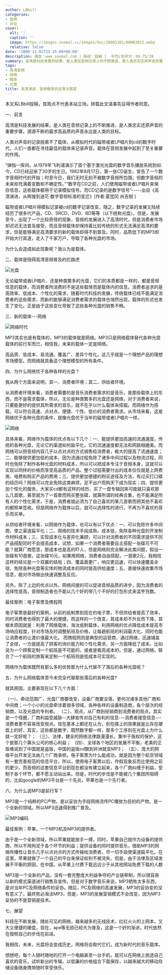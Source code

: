 ```yaml
---
author: LBbill
categories:
- 音频
- 评论
cover:
  alt: ''
  caption: ''
  image: https://images.soomal.cc/images/doc/20091101/00003012.webp
  relative: false
date: '2009-11-01T23:15:08+08:00'
description: 源自：www.soomal.com | 版权：投稿 |  平均/总评分：09.75/39
summary: 高清是科技发展的结果，是人类在音频记录上的不断推进，是人类忠实还原声音的重要步骤。源源不断的最求高品质的声音永远是人类的目标。人类对声音的记录脱离不了载体，从模拟时代的磁带或者LP唱片到cd的数字时代，人们一直都在寻找最佳的载体来记录声音。载体在音频发展中起到了至关重要的作用。
tags:
- 高清音频
- 网络
- 载体
- 光盘
title: 高清演进，音频载体的没落与展望
---
```


本文系LBbill投稿，其观点不代表本站立场。转载此文请事先征得作者同意。



一、前言



高清是科技发展的结果，是人类在音频记录上的不断推进，是人类忠实还原声音的重要步骤。源源不断的最求高品质的声音永远是人类的目标。



人类对声音的记录脱离不了载体，从模拟时代的磁带或者LP唱片到cd的数字时代，人们一直都在寻找最佳的载体来记录声音。载体在音频发展中起到了至关重要的作用。



“弹指一挥间，从1979年飞利浦演示了首个基于激光光盘的数字音乐播放系统到如今，CD已经迎来了30岁的生日。1982年8月17日，第一张CD诞生，宣告了一个数字音频时代的开始；时至今日，我们无时无刻不被数字音频所包围，但数字音频的未来却充满着变数和不确定性。”“数字在CD之前，人们使用磁带或者LP唱片来保存信息，这些载体都用于记录模拟信号。而CD记录的是数字信号”-----出自《高清演进，从辉煌到迷茫 数字音频标准的变迁》[作者:夏昆冈 尚吉刚 ]



磁带或者LP唱片得模拟记录被cd的数字记录改变，随之，数字记录的发展又陆续经历了很多代产品，CD、SRCD、DVD、BD等等（以下统称光盘）。但是，发展至今，出现了一个比较奇怪的现象，音频的发展进入了高清时代，但是消费者市场却迟迟无法普及接受，而且音频载体却保持着比较传统的形式无法满足高清的要求，但是能够满足高清要求的新的载体却得不到普及。同时，品质低下的MP3却开始大行其道，走入了千家万户，夺取了各种光盘的市场。



为什么会造成如此现象呢？我认为是载体。



二、载体是阻碍高清音频普及的拦路虎



![光盘](https://images.soomal.cc/images/doc/20090416/00000454.webp)



无论磁带或者LP唱片、还是种类繁多的光盘，它们的本质都是一样的，都是音频信息的载体，而消费者所消费的不是这些载体而是载体内的信息。消费者追求的是高效率、低成本、个性化的需求，随着时代科技的发展，传统载体已经不能满足消费者的这些需求，而新的能够满足消费者需求的载体也悄然出现，载体的形式也发生了变化。正是由于这些变化导致了这些各种光盘的销售不畅。



三、新的载体---网络



![网络时代](https://images.soomal.cc/images/doc/20091101/00003012.webp)



MP3其实也是有载体的，MP3的载体就是网络。MP3只是网络载体替代各种光盘载体的前行军而已，相信我，未来的载体一定是网络。



高品质、低成本、易流通、覆盖广、差异个性化。这几乎就是一个理想产品的理想市场模型。而网络就具备这个理想模型的所有条件。



四、为什么网络优于各种各样的光盘？



我从两个方面来说明，其一、消费者环境；其二、供给者环境。



从消费者环境来看，消费者需要的是音乐消费者需求的是音乐，是那些载体上的东西，而不是需求载体，所以，无论是种类繁多的光盘还是网络，对于消费者来说，只要能更好的提供其所需求的音乐，就不在乎以什么载体来搭载。而网络作为搭载，可以符合高速、点对点、便捷、个性、低价的消费者需求。从市场来看，这是网络优于各种光盘的条件，就像光盘优于当年的磁带或者LP唱片一样。



![网络](https://images.soomal.cc/images/doc/20091101/00003011.webp)



具体来看，网络作为载体的优点有以下几个：一、能提供更加高速的流通速度，传统的各种光盘，无论它的渠道如何扁平化，它的流通速度都无法和网路相媲美。而网络可以把音频内容几乎以点对点的方式销售给消费者，极大的提高了流通速度；二、能够提供更加低的成本，因为流通过程免除了诸多中间过程以及物流过程，同时也免除了制作各种光盘的材料成本，所以可以把成本专注于音频本身，这就可以实现以同样的价格而享受高品质的产品，整个过程需要付出的成本仅仅就是上网费用、电费和购买产品的费用；三、提供更加便捷的购买途径及方法，有过买打口碟的经历吗？网络可以完全免除这类麻烦，足不出户而购天下成为现实；四、提供更加个性化的服务，大家买cd都有这样的经历，买了一盘专辑回来可能就只喜欢那么几首歌，甚至就为了一首歌而购买整张碟，就算所谓的经典合集，也不能满足所有人的个性化需求，于是，消费者就必须为了自己喜欢的某几首歌而把其他不喜欢的都照单签收。但是网络作为载体以后，就可以选择性的进行，不再为不喜欢的音乐而买单。



从供给者环境来看，以网络作为载体，也可以有以下优点：一、可以免除许多中间商，使之渠道扁平化；二、网络的技术手段成熟，成本低，免除各种光盘的开发制作材料成本；三、实现成本化与差异化兼顾，可以针对消费者的不同需求提供不同产品搭配同时不会提高成本，试想，如果一个消费者需要自主搭配一张碟可不可能？就算厂商愿意，那成本也是高的吓人，但是网络则完全解决此类问题，假设一张碟有10首歌，这张碟10元，如果用网络，消费者自由搭配，一首歌2元，我相信这样的结论是一个双赢的结局；四、覆盖面更广，响应更迅速，可以快速覆盖全球，免除各种光盘等实体的物流成本的同时提高供给速度；五、直接快速收集市场信息，能对市场做出快速调整及反应。



另外，除了上边的优点以外，网络间接的可以促进音频品质的进步，因为消费者的选择性提高，音频制造者也不能以几个好的带几个不好的打包形式来滥竽充数。



最佳案例：电子客票及携程网



电子客票是最好的案例，从前的纸制票到现在的电子票，不但供给者提高了效率，同时消费者也得到了最大的便捷，而这样的一个改变，其成本却不升反而下降，其根本原因就是：利用了网络载体，淘汰纸制载体，利用网络的优点降低成本提高市场响应程度，针对市场及时调整航班及价格，让每趟航班的利润最大化，同时也能让消费者的让渡价值最大化。
而携程网则是典型的运营商，通过网络，迅速铺盖了全球，一方面提高了顾客的询价能力和个性化需求，另一方面降低了成本。比如说为一个顾客定制一个航班是不可能的，或者是极高成本的，但是，通过网络，联合了一个航班的旅客来定制一个航班则是低成本可实现的。



网络作为载体既然有那么多的优势那为什么代替不了落后的各种光盘呢？



五、为什么网络载体至今未完全代替那些落后的各种光盘?



就其原因，主要表现在以下几个方面：



（一）、牵动范围广，光盘厂商要改变，设备厂商要没落，更何况诸多其他厂商和中间商；一个小小的光盘牵涉着很多领域，各种各样的设备制造商，各个层次的经销商，以及光盘的专利者。
（二）、观点，从厂商到经销商到消费者的观点，其实是一个怪圈，厂商利益受威胁--大肆宣传对自己有利的信息---消费者接受信息---消费者更不容易改变观点。现在基本上都还在认为，刻在碟上的效果就是比存在硬盘上的好，其实，这些都是数字，既然数字都一样，那多个工序刻在光盘上为什么就一定好呢？；
（三）、法律，健全的网络法律路漫漫长，集中于版权的保护，这个是那几个寡头公司的核心利益；
（四）、全球各个地区的发展不平衡，老美的正版难说到了中国就是盗版，中国的盗版cd飘到非洲就变MP3；
（五）、庞大的网络平台开发无法由几个厂商承担。电子客票为什么能成功，就是因为整个航空领域有一套完善规范的信息平台，所以，使用电子客票以后，作假现象反而比使用之前的更少。而音频的这套信息平台到现在都没有建立起来，各个厂商纠缠于利益，受制于各个环节，都不愿主动站出来。但是，时代的步伐是不能被几个集团所阻碍的，比如google的MP3平台是一个先兆，苹果也是一个先行者。



六、为什么说MP3是前行军？



MP3是一个纯粹的PC产物，是以妥协为手段网络流传PC播放为目的的产物，是一个全新的领域。所以MP3迅速得到推广普及。



![MP3编码](https://images.soomal.cc/images/doc/20090606/00002054.webp)



最佳案例：苹果，一个MP3机及MP3的提供者。



由于是一个全新领域，所以苹果就能放手一搏，同时，苹果自己就作为设备的提供商，所以不用拘泥于各个环节的利益；提供设备的同时提供音乐，借助MP3的网络传播性让音乐几乎以点对点的方式传输给消费者，尽一切手段使渠道扁平化。在这里，苹果就做了一个自己的平台来保证权利不被流失，但是，由于法律及区域发展不平衡的原因，在中国，从苹果上付费下载远远少于从其他网站免费下载的人数



MP3是一个全新的产品，没有一套完整庞大利益争夺的产业链牵制，所以很容易以新的模式渠道进行销售及宣传。但是对于数字音乐来说，MP3牺牲太多东西，是对当年PC及网络条件的妥协。随后，PC及网络的高速发展，MP3的妥协变的没有意义了，最终势必淘汰MP3，但是，MP3的发展营销模式不会改变，因为MP3妥协的不是营销是技术。



七、展望



科技在不断发展，随处可见的网络，越来越多的无线技术，红红火火的上网本，又大又便捷的硬盘，现在，ape等无损已经大为普及，这是一个好的渐进，时代依然在按照自己的步伐在前进。



我相信，未来，光盘将会变成历史，网络将会取代它们，成为新时代的音乐载体。



想想吧，每个人随时随地的打开一个电脑甚至一台手机，就可以在网络上挑选自己喜欢的音乐，试听新出的专辑，以低廉的价格组合下载保存，以越来越大的移动存储设备随身携带随时享受快乐。